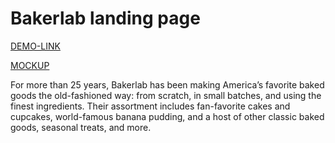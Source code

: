 # Bakerlab landing page
[DEMO-LINK](https://iam-datsenko.github.io/bakerlab_landing/)

[MOCKUP](https://www.figma.com/file/dY3izAm0Vspsmra4lQWQIP/Bakerlab_FE-students?node-id=11342%3A1117)

For more than 25 years, Bakerlab has been making America’s favorite baked goods the old-fashioned way: from scratch, in small batches, and using the finest ingredients. Their assortment includes fan-favorite cakes and cupcakes, world-famous banana pudding, and a host of other classic baked goods, seasonal treats, and more.
